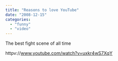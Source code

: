 ```yaml
---
title: "Reasons to love YouTube"
date: "2008-12-15"
categories: 
  - "funny"
  - "video"
---
```


The best fight scene of all time

httpv://www.youtube.com/watch?v=uxkr4wS7XqY
